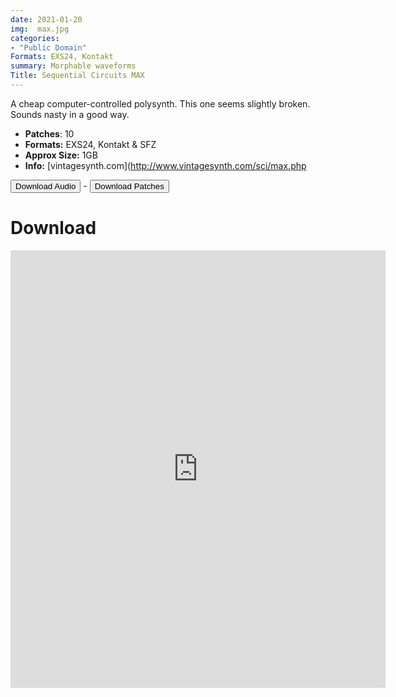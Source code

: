 ```yaml
---
date: 2021-01-20
img:  max.jpg
categories: 
- "Public Domain"
Formats: EXS24, Kontakt
summary: Morphable waveforms 
Title: Sequential Circuits MAX 
---
```



A cheap computer-controlled polysynth. This one seems slightly broken. Sounds nasty in a good way.

-  **Patches**: 10
-   **Formats:** EXS24, Kontakt & SFZ
-   **Approx Size:** 1GB
-   **Info:** [vintagesynth.com](http://www.vintagesynth.com/sci/max.php



<div class="buttons"> <a href="https://www.dropbox.com/sh/uppv9fu1py3s4ei/AAAkW6ETi48P6TmV6N7ciKfPa?dl=0"> <button>Download Audio</button></a> - <a href="https://github.com/publicsamples/Sequential-MAX"> <button>Download Patches</button></a></div>

# Download

<iframe width="600" height="700" src="https://www.modularsamples.com/Demos/demos/max.html" frameborder="0" allow="accelerometer; autoplay; clipboard-write; encrypted-media; gyroscope; picture-in-picture" allowfullscreen></iframe>
